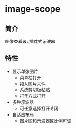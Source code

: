 # image-scope

## 简介
图像查看器+插件式示波器

## 特性
- 显示单张图片
  - 菜单栏打开
  - 拖入图片文件
  - 系统剪切板粘贴
  - 打开方式打开
- 多种示波器
  - 可任意选择打开关闭
- 自适应布局
  - 图片区和示波器区比例可调